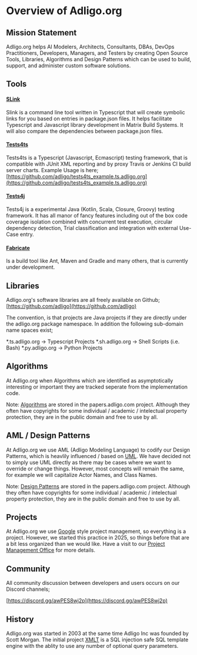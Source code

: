 # Overview of Adligo.org

## Mission Statement

Adligo.org helps AI Modelers, Architects, Consultants, DBAs, DevOps Practitioners, Developers, Managers, and Testers by creating Open Source Tools, Libraries, Algorithms and Design Patterns which can be used to build, support, and administer custom software solutions.

## Tools

#### [SLink](https://github.com/adligo/slink.ts.adligo.org)

Slink is a command line tool written in Typescript that will create symbolic links for you based on entries in package.json files.  It helps facilitate Typescript and Javascript library development in Matrix Build Systems.  It will also compare the dependencies between package.json files.

#### [Tests4ts](https://github.com/adligo/tests4ts.ts.adligo.org)

Tests4ts is a Typescript (Javascript, Ecmascript) testing framework, that is compatible with JUnit XML reporting and by proxy Travis or Jenkins CI build server charts.  Example Usage is here; [https://github.com/adligo/tests4ts_example.ts.adligo.org](https://github.com/adligo/tests4ts_example.ts.adligo.org)

#### [Tests4j](https://github.com/adligo/tests4j.adligo.org)

Tests4j is a experimental Java (Kotlin, Scala, Closure, Groovy) testing framework. It has all manor of fancy features including out of the box code coverage isolation combined with concurrent test execution, circular dependency detection, Trial classification and integration with external Use-Case entry.

#### [Fabricate](https://github.com/adligo/fab.ts.adligo.org)

Is a build tool like Ant, Maven and Gradle and many others, that is currently under development.

## Libraries

Adligo.org's software libraries are all freely available on Github;
[https://github.com/adligo](https://github.com/adligo)

The convention, is that projects are Java projects if they are directly under the adligo.org package namespace.  In addition the following sub-domain name spaces exist;

*.ts.adligo.org -> Typescript Projects
*.sh.adligo.org -> Shell Scripts (i.e. Bash)
*.py.adligo.org -> Python Projects

## Algorithms

At Adligo.org when Algorithms which are identified as asymptotically interesting or important they are tracked seperate from the implementation code.

Note: [Algorithms](https://github.com/adligo/papers.adligo.com) are stored in the papers.adligo.com project.  Although they often have copyrights for some individual / academic / intelectual property protection, they are in the public domain and free to use by all.

## AML / Design Patterns

At Adligo.org we use AML (Adligo Modeling Language) to codify our Design Patterns, which is heavlily influenced / based on [UML](https://en.wikipedia.org/wiki/Unified_Modeling_Language).  We have decided not to simply use UML directly as there may be cases where we want to override or change things.  However, most concepts will remain the same, for example we will capitalize Actor Names, and Class Names.    

Note: [Design Patterns](https://github.com/adligo/papers.adligo.com) are stored in the papers.adligo.com project.  Although they often have copyrights for some individual / academic / intelectual property protection, they are in the public domain and free to use by all.

## Projects

At Adligo.org we use [Google](https://www.coursera.org/professional-certificates/google-project-management/paidmedia?utm_medium=sem&utm_source=gg&utm_campaign=b2c_namer_google-project-management_google_ftcof_professional-certificates_px_dr_bau_gg_sem_pr-bd_us_en_m_hyb_24-05_x) style project management, so everything is a project.  However, we started this practice in 2025, so things before that are a bit less organized than we would like.  Have a visit to our [Project Management Office](https://github.com/adligo/pmo.adligo.org) for more details.

## Community

All community discussion between developers and users occurs on our Discord channels;

[https://discord.gg/awPES8wj2p](https://discord.gg/awPES8wj2p)

## History

Adligo.org was started in 2003 at the same time Adligo Inc was founded by Scott Morgan.  The initial project [XMLT](https://github.com/adligo/xmlt.adligo.org) is a SQL injection safe SQL template engine with the ablity to use any number of optional query parameters.  